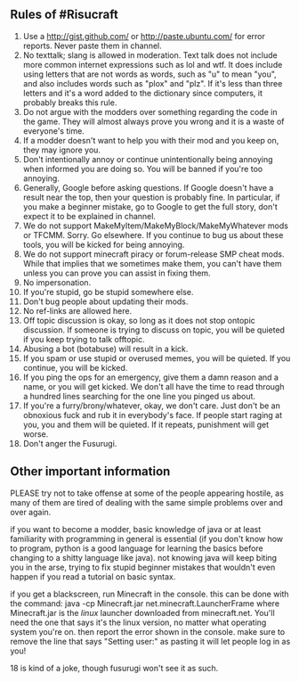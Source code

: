 Rules of #Risucraft
-------------------

1. Use a http://gist.github.com/ or http://paste.ubuntu.com/ for error reports. Never paste them in channel.
2. No texttalk; slang is allowed in moderation. Text talk does not include more common internet expressions such as lol and wtf. It does include using letters that are not words as words, such as "u" to mean "you", and also includes words such as "plox" and "plz". If it's less than three letters and it's a word added to the dictionary since computers, it probably breaks this rule.
3. Do not argue with the modders over something regarding the code in the game. They will almost always prove you wrong and it is a waste of everyone's time.
4. If a modder doesn't want to help you with their mod and you keep on, they may ignore you.
5. Don't intentionally annoy or continue unintentionally being annoying when informed you are doing so. You will be banned if you're too annoying.
6. Generally, Google before asking questions. If Google doesn't have a result near the top, then your question is probably fine. In particular, if you make a beginner mistake, go to Google to get the full story, don't expect it to be explained in channel.
7. We do not support MakeMyItem/MakeMyBlock/MakeMyWhatever mods or TFCMM. Sorry. Go elsewhere. If you continue to bug us about these tools, you will be kicked for being annoying.
8. We do not support minecraft piracy or forum-release SMP cheat mods. While that implies that we sometimes make them, you can't have them unless you can prove you can assist in fixing them.
9. No impersonation.
10. If you're stupid, go be stupid somewhere else.
11. Don't bug people about updating their mods.
12. No ref-links are allowed here.
13. Off topic discussion is okay, so long as it does not stop ontopic discussion. If someone is trying to discuss on topic, you will be quieted if you keep trying to talk offtopic.
14. Abusing a bot (botabuse) will result in a kick.
15. If you spam or use stupid or overused memes, you will be quieted. If you continue, you will be kicked.
16. If you ping the ops for an emergency, give them a damn reason and a name, or you will get kicked. We don't all have the time to read through a hundred lines searching for the one line you pinged us about.
17. If you're a furry/brony/whatever, okay, we don't care. Just don't be an obnoxious fuck and rub it in everybody's face. If people start raging at you, you and them will be quieted. If it repeats, punishment will get worse.
18. Don't anger the Fusurugi.


Other important information
---------------------------

PLEASE try not to take offense at some of the people appearing hostile, as many of them are tired of dealing with the same simple problems over and over again.

if you want to become a modder, basic knowledge of java or at least familiarity with programming in general is essential (if you don't know how to program, python is a good language for learning the basics before changing to a shitty language like java). not knowing java will keep biting you in the arse, trying to fix stupid beginner mistakes that wouldn't even happen if you read a tutorial on basic syntax.

if you get a blackscreen, run Minecraft in the console. this can be done with the command:
java -cp Minecraft.jar net.minecraft.LauncherFrame
where Minecraft.jar is the *linux* launcher downloaded from minecraft.net. You'll need the one that says it's the linux version, no matter what operating system you're on.
then report the error shown in the console. make sure to remove the line that says "Setting user:" as pasting it will let people log in as you!

18 is kind of a joke, though fusurugi won't see it as such.
